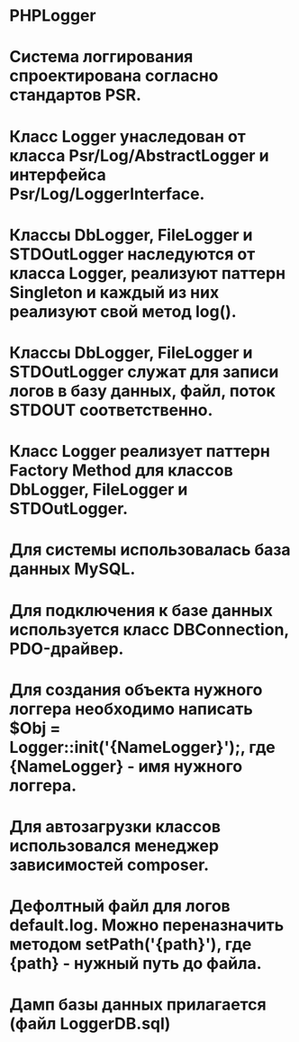 # PHPLogger

# Система логгирования спроектирована согласно стандартов PSR.
# Класс Logger унаследован от класса Psr/Log/AbstractLogger и интерфейса Psr/Log/LoggerInterface.
# Классы DbLogger, FileLogger и STDOutLogger наследуются от класса Logger, реализуют паттерн Singleton и каждый из них реализуют свой метод log().
# Классы DbLogger, FileLogger и STDOutLogger служат для записи логов в базу данных, файл, поток STDOUT соответственно.
# Класс Logger реализует паттерн Factory Method для классов DbLogger, FileLogger и STDOutLogger.
# Для системы использовалась база данных MySQL.
# Для подключения к базе данных используется класс DBConnection, PDO-драйвер.
# Для создания объекта нужного логгера необходимо написать $Obj = Logger::init('{NameLogger}');, где {NameLogger} - имя нужного логгера.
# Для автозагрузки классов использовался менеджер зависимостей composer.
# Дефолтный файл для логов default.log. Можно переназначить методом setPath('{path}'), где {path} - нужный путь до файла.
# Дамп базы данных прилагается (файл LoggerDB.sql)
